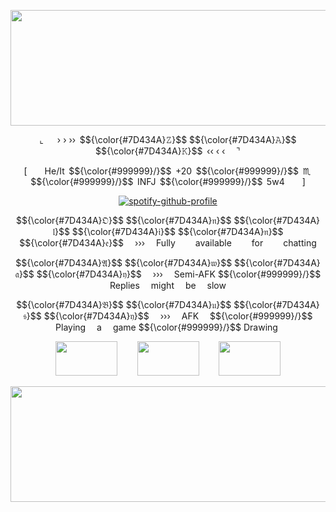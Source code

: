 
<p align="center"><img height="185" width="579" src="https://i.postimg.cc/yYsXQFGV/aaegzzrhzrhgegrzgh.png"/></p>
<p align="center">⌞   › › ››  $${\color{#7D434A}𝚉}$$ $${\color{#7D434A}𝙰}$$ $${\color{#7D434A}𝙺}$$   ‹‹ ‹ ‹  ⌝</p>

<p align="center">[  He/It  $${\color{#999999}/}$$  +20  $${\color{#999999}/}$$  ♏︎  $${\color{#999999}/}$$  INFJ  $${\color{#999999}/}$$  5w4  ]</p>

<p align="center">
  <a href="https://github.com/kittinan/spotify-github-profile">
    <img src="https://spotify-github-profile.kittinanx.com/api/view?uid=21sjb5sr5qmwew2d3uq4ijepa&cover_image=true&theme=novatorem&show_offline=false&background_color=121212&interchange=false&bar_color=7d434a&bar_color_cover=false" alt="spotify-github-profile">
  </a>
</p>

<p align="center">$${\color{#7D434A}𝔒}$$ $${\color{#7D434A}𝔫}$$ $${\color{#7D434A}𝔩}$$ $${\color{#7D434A}𝔦}$$ $${\color{#7D434A}𝔫}$$ $${\color{#7D434A}𝔢}$$  ›››  Fully   available   for   chatting</p>

<p align="center">$${\color{#7D434A}𝔄}$$ $${\color{#7D434A}𝔴}$$ $${\color{#7D434A}𝔞}$$ $${\color{#7D434A}𝔶}$$  ›››  Semi-AFK $${\color{#999999}/}$$ Replies  might  be  slow</p>

<p align="center">$${\color{#7D434A}𝔅}$$ $${\color{#7D434A}𝔲}$$ $${\color{#7D434A}𝔰}$$ $${\color{#7D434A}𝔶}$$  ›››  AFK  $${\color{#999999}/}$$ Playing  a  game $${\color{#999999}/}$$ Drawing 

<p align="center"><img height="55" width="99" src="https://i.postimg.cc/D4gfhz8W/MAD-GOD.png"/>    <img height="55" width="99" src="https://i.postimg.cc/pyYKrYjj/BLOODBNRE.png"/>    <img height="55" width="99" src="https://i.postimg.cc/BtGxJwjs/OUTLAST.png"/></p> 
  
<p align="center"><img height="185" width="579" src="https://i.postimg.cc/sX4dk9wy/4584.png"/></p> 





